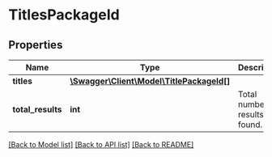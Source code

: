 # TitlesPackageId

## Properties
Name | Type | Description | Notes
------------ | ------------- | ------------- | -------------
**titles** | [**\Swagger\Client\Model\TitlePackageId[]**](TitlePackageId.md) |  | [optional] 
**total_results** | **int** | Total number of results found. | 

[[Back to Model list]](../README.md#documentation-for-models) [[Back to API list]](../README.md#documentation-for-api-endpoints) [[Back to README]](../README.md)

